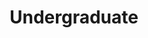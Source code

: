 ---
name: Victor Cox
website: https://www.linkedin.com/in/tor-iv/
image: /assets/people/torcox.png
role: Undergraduate
alumni_since: 2023
title: Undergraduate
---